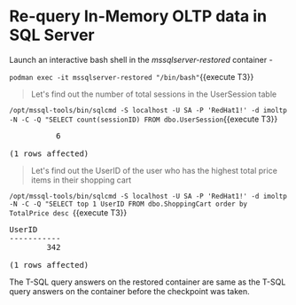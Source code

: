 # Re-query In-Memory OLTP data in SQL Server

Launch an interactive bash shell in the *mssqlserver-restored* container -

`podman exec -it mssqlserver-restored "/bin/bash"`{{execute T3}}

> Let's find out the number of total sessions in the UserSession table

`/opt/mssql-tools/bin/sqlcmd -S localhost -U SA -P 'RedHat1!' -d imoltp -N -C -Q "SELECT count(sessionID) FROM dbo.UserSession`{{execute T3}} 

<pre class="file">
          6

(1 rows affected)
</pre>

> Let's find out the UserID of the user who has the highest total price items in their shopping cart  

`/opt/mssql-tools/bin/sqlcmd -S localhost -U SA -P 'RedHat1!' -d imoltp -N -C -Q "SELECT top 1 UserID FROM dbo.ShoppingCart order by TotalPrice desc
`{{execute T3}} 

<pre class="file">
UserID
-----------
        342

(1 rows affected)
</pre>

The T-SQL query answers on the restored container are same as the T-SQL query answers on the container before the checkpoint was taken.
